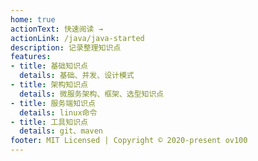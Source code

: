 ```yaml
---
home: true
actionText: 快速阅读 →
actionLink: /java/java-started
description: 记录整理知识点
features:
- title: 基础知识点
  details: 基础、并发、设计模式
- title: 架构知识点
  details: 微服务架构、框架、选型知识点
- title: 服务端知识点
  details: linux命令
- title: 工具知识点
  details: git、maven
footer: MIT Licensed | Copyright © 2020-present ov100
---
```


